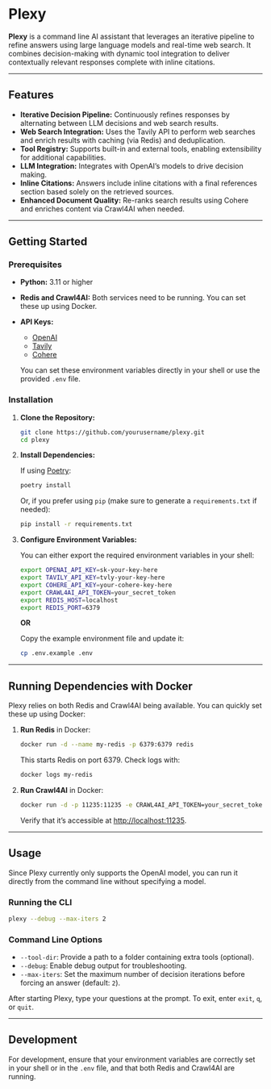 # Plexy

**Plexy** is a command line AI assistant that leverages an iterative pipeline to refine answers using large language models and real-time web search. It combines decision-making with dynamic tool integration to deliver contextually relevant responses complete with inline citations.

---

## Features

- **Iterative Decision Pipeline:** Continuously refines responses by alternating between LLM decisions and web search results.
- **Web Search Integration:** Uses the Tavily API to perform web searches and enrich results with caching (via Redis) and deduplication.
- **Tool Registry:** Supports built-in and external tools, enabling extensibility for additional capabilities.
- **LLM Integration:** Integrates with OpenAI’s models to drive decision making.
- **Inline Citations:** Answers include inline citations with a final references section based solely on the retrieved sources.
- **Enhanced Document Quality:** Re-ranks search results using Cohere and enriches content via Crawl4AI when needed.

---

## Getting Started

### Prerequisites

- **Python:** 3.11 or higher
- **Redis and Crawl4AI:** Both services need to be running. You can set these up using Docker.
- **API Keys:**  
  - [OpenAI](https://openai.com/)  
  - [Tavily](https://tavily.com/)  
  - [Cohere](https://cohere.com/)  

  You can set these environment variables directly in your shell or use the provided `.env` file.

### Installation

1. **Clone the Repository:**

   ```bash
   git clone https://github.com/yourusername/plexy.git
   cd plexy
   ```

2. **Install Dependencies:**

   If using [Poetry](https://python-poetry.org/):

   ```bash
   poetry install
   ```

   Or, if you prefer using `pip` (make sure to generate a `requirements.txt` if needed):

   ```bash
   pip install -r requirements.txt
   ```

3. **Configure Environment Variables:**

   You can either export the required environment variables in your shell:

   ```bash
   export OPENAI_API_KEY=sk-your-key-here
   export TAVILY_API_KEY=tvly-your-key-here
   export COHERE_API_KEY=your-cohere-key-here
   export CRAWL4AI_API_TOKEN=your_secret_token
   export REDIS_HOST=localhost
   export REDIS_PORT=6379
   ```

   **OR**

   Copy the example environment file and update it:

   ```bash
   cp .env.example .env
   ```

---

## Running Dependencies with Docker

Plexy relies on both Redis and Crawl4AI being available. You can quickly set these up using Docker:

1. **Run Redis** in Docker:

   ```bash
   docker run -d --name my-redis -p 6379:6379 redis
   ```

   This starts Redis on port 6379. Check logs with:

   ```bash
   docker logs my-redis
   ```

2. **Run Crawl4AI** in Docker:

   ```bash
   docker run -d -p 11235:11235 -e CRAWL4AI_API_TOKEN=your_secret_token unclecode/crawl4ai:basic
   ```

   Verify that it’s accessible at [http://localhost:11235](http://localhost:11235).

---

## Usage

Since Plexy currently only supports the OpenAI model, you can run it directly from the command line without specifying a model.

### Running the CLI

```bash
plexy --debug --max-iters 2
```

### Command Line Options

- `--tool-dir`: Provide a path to a folder containing extra tools (optional).
- `--debug`: Enable debug output for troubleshooting.
- `--max-iters`: Set the maximum number of decision iterations before forcing an answer (default: `2`).

After starting Plexy, type your questions at the prompt. To exit, enter `exit`, `q`, or `quit`.

---

## Development

For development, ensure that your environment variables are correctly set in your shell or in the `.env` file, and that both Redis and Crawl4AI are running.

